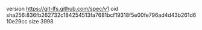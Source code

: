 version https://git-lfs.github.com/spec/v1
oid sha256:836fb262732c184254513fa7681bcf19318f5e00fe796ad4d43b261d610e29cc
size 3998
